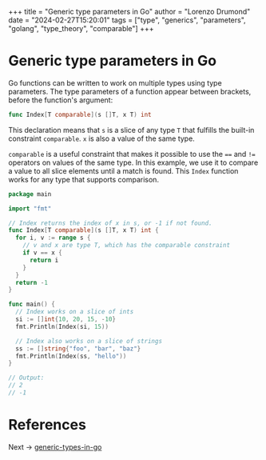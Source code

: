 +++
title = "Generic type parameters in Go"
author = "Lorenzo Drumond"
date = "2024-02-27T15:20:01"
tags = ["type",  "generics",  "parameters",  "golang",  "type_theory",  "comparable"]
+++


# Generic type parameters in Go
Go functions can be written to work on multiple types using type parameters. The type parameters of a function appear between brackets, before the function's argument:
```go
func Index[T comparable](s []T, x T) int
```

This declaration means that `s` is a slice of any type `T` that fulfills the built-in constraint `comparable`. `x` is also a value of the same type.

`comparable` is a useful constraint that makes it possible to use the `==` and `!=` operators on values of the same type. In this example, we use it to compare a value to all slice elements until a match is found. This `Index` function works for any type that supports comparison.

```go
package main

import "fmt"

// Index returns the index of x in s, or -1 if not found.
func Index[T comparable](s []T, x T) int {
  for i, v := range s {
    // v and x are type T, which has the comparable constraint
    if v == x {
      return i
    }
  }
  return -1
}

func main() {
  // Index works on a slice of ints
  si := []int{10, 20, 15, -10}
  fmt.Println(Index(si, 15))

  // Index also works on a slice of strings
  ss := []string{"foo", "bar", "baz"}
  fmt.Println(Index(ss, "hello"))
}

// Output:
// 2
// -1
```

# References

Next -> [generic-types-in-go](/wiki/generic-types-in-go/)
